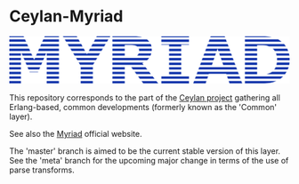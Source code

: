 # Ceylan-Myriad

![Myriad logo](/doc/myriad-title.png)

This repository corresponds to the part of the [Ceylan project](https://github.com/Olivier-Boudeville/Ceylan) gathering all Erlang-based, common developments (formerly known as the 'Common' layer).

See also the [Myriad](http://myriad.esperide.org) official website.

The 'master' branch is aimed to be the current stable version of this layer.
See the 'meta' branch for the upcoming major change in terms of the use of parse transforms.
